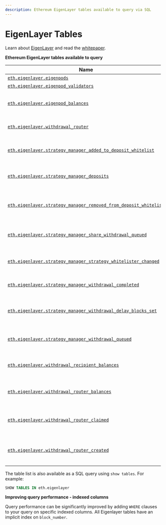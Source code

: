 ```yaml
---
description: Ethereum EigenLayer tables available to query via SQL
---
```


# EigenLayer Tables

Learn about [EigenLayer](https://www.eigenlayer.xyz/) and read the [whitepaper](https://2039955362-files.gitbook.io/\~/files/v0/b/gitbook-x-prod.appspot.com/o/spaces%2FPy2Kmkwju3mPSo9jrKKt%2Fuploads%2F2dCfPgItRfQbX25KriQv%2Fwhitepaper.pdf?alt=media\&token=d4d94480-3f01-4e63-bc92-a0658ea37aab).

**Ethereum EigenLayer tables available to query**

| Name                                                                                                                                       | Description                                                                                                        |
| ------------------------------------------------------------------------------------------------------------------------------------------ | ------------------------------------------------------------------------------------------------------------------ |
| [`eth.eigenlayer.eigenpods`](eth.eigenlayer.eigenpods.md)                                                                                  | All Eigenpods                                                                                                      |
| [`eth.eigenlayer.eigenpod_validators`](eth.eigenlayer.eigenpod\_validators.md)                                                             | All Eigenpod Validators                                                                                            |
| [`eth.eigenlayer.eigenpod_balances`](eth.eigenlayer.eigenpod\_balances.md)                                                                 | Eigenpod ETH wallet changed balances including the delta from last block                                           |
| [`eth.eigenlayer.withdrawal_router`](eth.eigenlayer.withdrawal\_router\_balances.md)                                                       | Withdrawal Router ETH wallet balances including the delta from last block                                          |
| [`eth.eigenlayer.strategy_manager_added_to_deposit_whitelist`](eth.eigenlayer.strategy\_manager\_added\_to\_deposit\_whitelist.md)         | StrategyManager event for when a strategy is added to the approved list of strategies for deposit                  |
| [`eth.eigenlayer.strategy_manager_deposits`](eth.eigenlayer.strategy\_manager\_deposits.md)                                                | StrategyManager event for when a new deposit occurs on behalf of `depositor`                                       |
| [`eth.eigenlayer.strategy_manager_removed_from_deposit_whitelist`](eth.eigenlayer.strategy\_manager\_removed\_from\_deposit\_whitelist.md) | StrategyManager event for when a strategy is removed from the approved list of strategies for deposit              |
| [`eth.eigenlayer.strategy_manager_share_withdrawal_queued`](eth.eigenlayer.strategy\_manager\_share\_withdrawal\_queued.md)                | StrategyManager event for when a new withdrawal occurs on behalf of `depositor`                                    |
| [`eth.eigenlayer.strategy_manager_strategy_whitelister_changed`](eth.eigenlayer.strategy\_manager\_strategy\_whitelister\_changed.md)      | StrategyManager event for when the `strategyWhitelister` is changed                                                |
| [`eth.eigenlayer.strategy_manager_withdrawal_completed`](eth.eigenlayer.strategy\_manager\_withdrawal\_completed.md)                       | StrategyManager event for when a queued withdrawal is completed                                                    |
| [`eth.eigenlayer.strategy_manager_withdrawal_delay_blocks_set`](eth.eigenlayer.strategy\_manager\_withdrawal\_delay\_blocks\_set.md)       | StrategyManager event for when the `withdrawalDelayBlocks` variable is modified from `previousValue` to `newValue` |
| [`eth.eigenlayer.strategy_manager_withdrawal_queued`](eth.eigenlayer.strategy\_manager\_withdrawal\_queued.md)                             | StrategyManager event for when a new withdrawal is queued by `depositor`                                           |
| [`eth.eigenlayer.withdrawal_recipient_balances`](eth.eigenlayer.withdrawal\_recipient\_balances.md)                                        | Current per-block, Ether balance for each recipient of an eigenpod withdrawal                                      |
| [`eth.eigenlayer.withdrawal_router_balances`](eth.eigenlayer.withdrawal\_router\_balances.md)                                              | Currentper-block, Ether balance for the DelayedWithdrawalRouter contract                                           |
| [`eth.eigenlayer.withdrawal_router_claimed`](eth.eigenlayer.withdrawal\_router\_claimed.md)                                                | Decoded `DelayedWithdrawalClaimed` events for the `DelayedWithdrawalRouter` contract                               |
| [`eth.eigenlayer.withdrawal_router_created`](eth.eigenlayer.withdrawal\_router\_created.md)                                                | Decoded `DelayedWithdrawalCreated` events from the `DelayedWithdrawalRouter` contract                              |

The table list is also available as a SQL query using `show tables`. For example:

```sql
SHOW TABLES IN eth.eigenlayer
```

**Improving query performance - indexed columns**

Query performance can be significantly improved by adding `WHERE` clauses to your query on specific indexed columns. All Eigenlayer tables have an implicit index on `block_number`.
